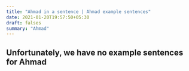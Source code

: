 ```yaml
---
title: "Ahmad in a sentence | Ahmad example sentences"
date: 2021-01-20T19:57:50+05:30
draft: falses
summary: "Ahmad"
---
```

## Unfortunately, we have no example sentences for Ahmad                 
